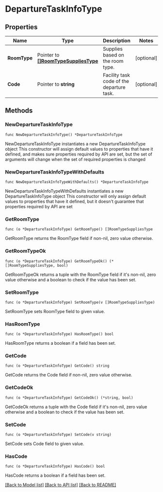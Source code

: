 # DepartureTaskInfoType

## Properties

Name | Type | Description | Notes
------------ | ------------- | ------------- | -------------
**RoomType** | Pointer to [**[]RoomTypeSuppliesType**](RoomTypeSuppliesType.md) | Supplies based on the room type. | [optional] 
**Code** | Pointer to **string** | Facility task code of the departure task. | [optional] 

## Methods

### NewDepartureTaskInfoType

`func NewDepartureTaskInfoType() *DepartureTaskInfoType`

NewDepartureTaskInfoType instantiates a new DepartureTaskInfoType object
This constructor will assign default values to properties that have it defined,
and makes sure properties required by API are set, but the set of arguments
will change when the set of required properties is changed

### NewDepartureTaskInfoTypeWithDefaults

`func NewDepartureTaskInfoTypeWithDefaults() *DepartureTaskInfoType`

NewDepartureTaskInfoTypeWithDefaults instantiates a new DepartureTaskInfoType object
This constructor will only assign default values to properties that have it defined,
but it doesn't guarantee that properties required by API are set

### GetRoomType

`func (o *DepartureTaskInfoType) GetRoomType() []RoomTypeSuppliesType`

GetRoomType returns the RoomType field if non-nil, zero value otherwise.

### GetRoomTypeOk

`func (o *DepartureTaskInfoType) GetRoomTypeOk() (*[]RoomTypeSuppliesType, bool)`

GetRoomTypeOk returns a tuple with the RoomType field if it's non-nil, zero value otherwise
and a boolean to check if the value has been set.

### SetRoomType

`func (o *DepartureTaskInfoType) SetRoomType(v []RoomTypeSuppliesType)`

SetRoomType sets RoomType field to given value.

### HasRoomType

`func (o *DepartureTaskInfoType) HasRoomType() bool`

HasRoomType returns a boolean if a field has been set.

### GetCode

`func (o *DepartureTaskInfoType) GetCode() string`

GetCode returns the Code field if non-nil, zero value otherwise.

### GetCodeOk

`func (o *DepartureTaskInfoType) GetCodeOk() (*string, bool)`

GetCodeOk returns a tuple with the Code field if it's non-nil, zero value otherwise
and a boolean to check if the value has been set.

### SetCode

`func (o *DepartureTaskInfoType) SetCode(v string)`

SetCode sets Code field to given value.

### HasCode

`func (o *DepartureTaskInfoType) HasCode() bool`

HasCode returns a boolean if a field has been set.


[[Back to Model list]](../README.md#documentation-for-models) [[Back to API list]](../README.md#documentation-for-api-endpoints) [[Back to README]](../README.md)


